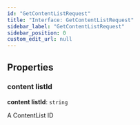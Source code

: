 ```yaml
---
id: "GetContentListRequest"
title: "Interface: GetContentListRequest"
sidebar_label: "GetContentListRequest"
sidebar_position: 0
custom_edit_url: null
---
```


## Properties

### content listId

 **content listId**: `string`

A ContentList ID
